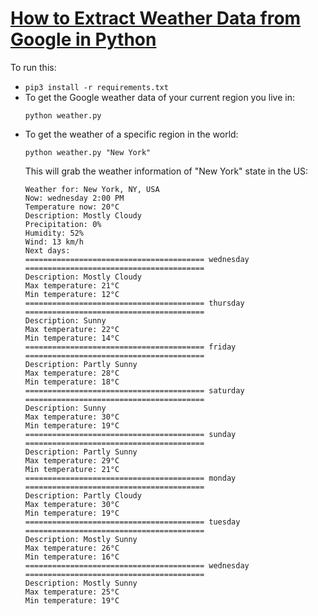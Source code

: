 # [How to Extract Weather Data from Google in Python]()
To run this:
- `pip3 install -r requirements.txt`
- To get the Google weather data of your current region you live in:
    ```
    python weather.py
    ```
- To get the weather of a specific region in the world:
    ```
    python weather.py "New York"
    ```
    This will grab the weather information of "New York" state in the US:
    ```
    Weather for: New York, NY, USA
    Now: wednesday 2:00 PM
    Temperature now: 20°C
    Description: Mostly Cloudy
    Precipitation: 0%
    Humidity: 52%
    Wind: 13 km/h
    Next days:
    ======================================== wednesday ========================================
    Description: Mostly Cloudy
    Max temperature: 21°C
    Min temperature: 12°C
    ======================================== thursday ========================================
    Description: Sunny
    Max temperature: 22°C
    Min temperature: 14°C
    ======================================== friday ========================================
    Description: Partly Sunny
    Max temperature: 28°C
    Min temperature: 18°C
    ======================================== saturday ========================================
    Description: Sunny
    Max temperature: 30°C
    Min temperature: 19°C
    ======================================== sunday ========================================
    Description: Partly Sunny
    Max temperature: 29°C
    Min temperature: 21°C
    ======================================== monday ========================================
    Description: Partly Cloudy
    Max temperature: 30°C
    Min temperature: 19°C
    ======================================== tuesday ========================================
    Description: Mostly Sunny
    Max temperature: 26°C
    Min temperature: 16°C
    ======================================== wednesday ========================================
    Description: Mostly Sunny
    Max temperature: 25°C
    Min temperature: 19°C
```